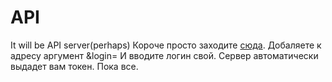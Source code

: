 # API
It will be API server(perhaps)
Короче просто заходите [сюда](http://127.0.0.1:8000).
Добаляете к адресу аргумент &login=
И вводите логин свой. Сервер автоматически выдадет вам токен.
Пока все.
